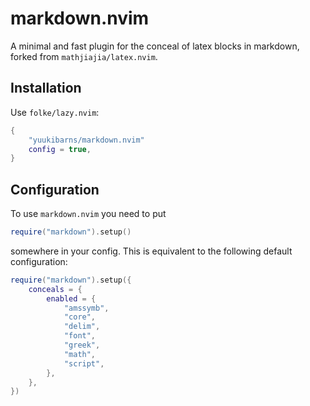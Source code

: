 # markdown.nvim

A minimal and fast plugin for the conceal of latex blocks in markdown, forked from `mathjiajia/latex.nvim`.

## Installation

Use `folke/lazy.nvim`:

```lua
{
    "yuukibarns/markdown.nvim"
    config = true,
}
```

## Configuration

To use `markdown.nvim` you need to put

```lua
require("markdown").setup()
```

somewhere in your config. This is equivalent to the following default configuration:

```lua
require("markdown").setup({
    conceals = {
        enabled = {
            "amssymb",
            "core",
            "delim",
            "font",
            "greek",
            "math",
            "script",
        },
    },
})
```
